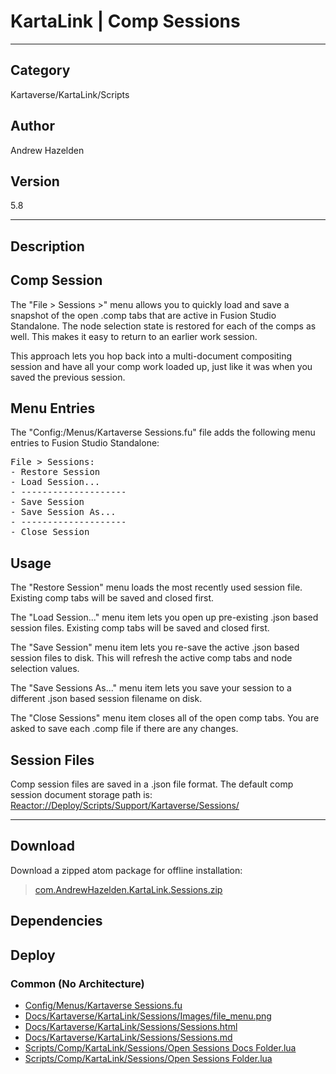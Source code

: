 # KartaLink | Comp Sessions
___

## Category
Kartaverse/KartaLink/Scripts

## Author
Andrew Hazelden

## Version
5.8

___

## Description
<h2>Comp Session</h2>

<p>The "File &gt; Sessions &gt;" menu allows you to quickly load and save a snapshot of the open .comp tabs that are active in Fusion Studio Standalone. The node selection state is restored for each of the comps as well. This makes it easy to return to an earlier work session.</p>

<p>This approach lets you hop back into a multi-document compositing session and have all your comp work loaded up, just like it was when you saved the previous session.</p>

<h2>Menu Entries</h2>

<p>The "Config:/Menus/Kartaverse Sessions.fu" file adds the following menu entries to Fusion Studio Standalone:</p>

<pre>File > Sessions:
- Restore Session
- Load Session...
- --------------------
- Save Session
- Save Session As...
- --------------------
- Close Session
</pre>

<h2>Usage</h2>

<p>The "Restore Session" menu loads the most recently used session file. Existing comp tabs will be saved and closed first.</p>
<p>The "Load Session..." menu item lets you open up pre-existing .json based session files. Existing comp tabs will be saved and closed first.</p>
<p>The "Save Session" menu item lets you re-save the active .json based session files to disk. This will refresh the active comp tabs and node selection values.</p>
<p>The "Save Sessions As..." menu item lets you save your session to a different .json based session filename on disk.</p>
<p>The "Close Sessions" menu item closes all of the open comp tabs. You are asked to save each .comp file if there are any changes.</p>

<h2>Session Files</h2>

<p>Comp session files are saved in a .json file format. The default comp session document storage path is:<br>
<a href="file://Reactor:/Deploy/Scripts/Support/Kartaverse/Sessions/">Reactor://Deploy/Scripts/Support/Kartaverse/Sessions/</a></p>


___

## Download

Download a zipped atom package for offline installation:
> [com.AndrewHazelden.KartaLink.Sessions.zip](https://gitlab.com/WeSuckLess/Reactor/-/archive/master/Reactor-master.zip?path=Atoms/com.AndrewHazelden.KartaLink.Sessions)  

## Dependencies

## Deploy

### Common (No Architecture)

<ul>
<li><a href="https://gitlab.com/WeSuckLess/Reactor/-/blob/master/Atoms/com.AndrewHazelden.KartaLink.Sessions/Config/Menus/Kartaverse Sessions.fu?ref_type=heads">Config/Menus/Kartaverse Sessions.fu</a></li>
<li><a href="https://gitlab.com/WeSuckLess/Reactor/-/blob/master/Atoms/com.AndrewHazelden.KartaLink.Sessions/Docs/Kartaverse/KartaLink/Sessions/Images/file_menu.png?ref_type=heads">Docs/Kartaverse/KartaLink/Sessions/Images/file_menu.png</a></li>
<li><a href="https://gitlab.com/WeSuckLess/Reactor/-/blob/master/Atoms/com.AndrewHazelden.KartaLink.Sessions/Docs/Kartaverse/KartaLink/Sessions/Sessions.html?ref_type=heads">Docs/Kartaverse/KartaLink/Sessions/Sessions.html</a></li>
<li><a href="https://gitlab.com/WeSuckLess/Reactor/-/blob/master/Atoms/com.AndrewHazelden.KartaLink.Sessions/Docs/Kartaverse/KartaLink/Sessions/Sessions.md?ref_type=heads">Docs/Kartaverse/KartaLink/Sessions/Sessions.md</a></li>
<li><a href="https://gitlab.com/WeSuckLess/Reactor/-/blob/master/Atoms/com.AndrewHazelden.KartaLink.Sessions/Scripts/Comp/KartaLink/Sessions/Open Sessions Docs Folder.lua?ref_type=heads">Scripts/Comp/KartaLink/Sessions/Open Sessions Docs Folder.lua</a></li>
<li><a href="https://gitlab.com/WeSuckLess/Reactor/-/blob/master/Atoms/com.AndrewHazelden.KartaLink.Sessions/Scripts/Comp/KartaLink/Sessions/Open Sessions Folder.lua?ref_type=heads">Scripts/Comp/KartaLink/Sessions/Open Sessions Folder.lua</a></li>
</ul>
